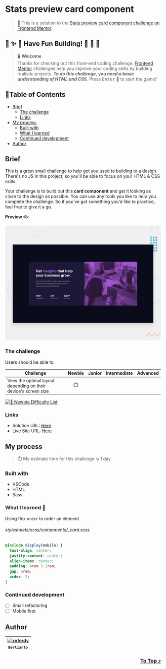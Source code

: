 # Stats preview card component

> 🔖 This is a solution to the [Stats preview card component challenge on Frontend Mentor](https://www.frontendmentor.io/challenges/stats-preview-card-component-8JqbgoU62).

## 🌈 ✨ 🎉 Have Fun Building! 🚀 🎊 🎈
> 🖥️ **Welcome** <br>
> Thanks for checking out this front-end coding challenge.
[Frontend Mentor](https://www.frontendmentor.io) challenges help you improve your coding skills by building realistic projects.
***To do this challenge, you need a basic understanding of HTML and CSS.*** Press <kbd>Enter</kbd> 🚀 to start the game!!

## 📍Table of Contents
- [Brief](#brief)
	- [The challenge](#the-challenge)
	- [Links](#links)
- [My process](#my-process)
	- [Built with](#built-with)
	- [What I learned](#what-i-learned-)
	- [Continued development](#continued-development)
- [Author](#author)

## Brief
This is a great small challenge to help get you used to building to a design. There's no JS in this project, so you'll be able to focus on your HTML & CSS skills.

Your challenge is to build out this **card component** and get it looking as close to the design as possible. You can use any tools you like to help you complete the challenge. So if you've got something you'd like to practice, feel free to give it a go.

**Preview** :eyeglasses:

![Design preview for the Stats preview card component coding challenge](./design/desktop-preview.jpg)

### The challenge 
Users should be able to:
  
| Challenge | Newbie | Junior | Intermediate | Advanced |
| --- | :---: | :---: | :---: | :---: |
| View the optimal layout depending on their device's screen size | ⭕ |  |  |  |

[![🐬 Newbie Difficulty List](https://img.shields.io/badge/Difficulty-Newbie-3F54A3?style=for-the-badge&logo=frontendmentor "Newbie Difficulty")](https://www.frontendmentor.io/challenges?difficulties=1)

### Links
- Solution URL: [Here]()
- Live Site URL: [Here](https://xvferdy.github.io/fem-stats-preview-card-component/)

## My process
> ⏱️ My estimate time for this challenge is 1 day
### Built with
- VSCode
- HTML
- Sass

### What I learned 🥳
Using flex `order` to order an element
###### stylesheets/scss/components/\_card.scss
```scss
@include display(mobile) {
  text-align: center;
  justify-content: center;
  align-items: center;
  padding: 4rem 3.2rem;
  gap: 5rem;
  order: 2;
}
```

### Continued development
- [ ] Small refactoring
- [ ] Mobile first

## Author
| [<img src="https://avatars.githubusercontent.com/u/47988956?v=4" alt="xvferdy" width="100px"/><br><sub><samp>Berlianto</samp></sub>](https://github.com/xvferdy)  |
|:---:|

<h3 align="right">
      <a href="#stats-preview-card-component">To Top ⤴️</a>
</h3>

